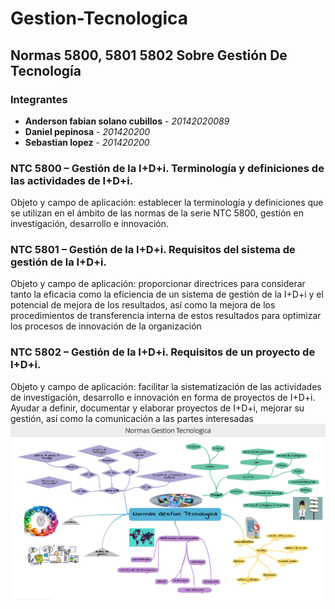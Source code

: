 # Gestion-Tecnologica

## Normas 5800, 5801 5802 Sobre Gestión De Tecnología

### Integrantes

* **Anderson fabian solano cubillos** - *20142020089* 
* **Daniel pepinosa** - *201420200* 
* **Sebastian lopez** - *201420200* 

### NTC 5800 – Gestión de la I+D+i. Terminología y definiciones de las actividades de I+D+i.
Objeto y campo de aplicación: establecer la terminología y definiciones que se utilizan en el ámbito de las normas de la serie NTC 5800, gestión en investigación, desarrollo e innovación.
### NTC 5801 – Gestión de la I+D+i. Requisitos del sistema de gestión de la I+D+i.
Objeto y campo de aplicación: proporcionar directrices para considerar tanto la eficacia como la eficiencia de un sistema de gestión de la I+D+i y el potencial de mejora de los resultados, así como la mejora de los procedimientos de transferencia interna de estos resultados para optimizar los procesos de innovación de la organización
### NTC 5802 – Gestión de la I+D+i. Requisitos de un proyecto de I+D+i.
Objeto y campo de aplicación: facilitar la sistematización de las actividades de investigación, desarrollo e innovación en forma de proyectos de I+D+i.
Ayudar a definir, documentar y elaborar proyectos de I+D+i, mejorar su gestión, así como la comunicación a las partes interesadas
![mapa mental](https://raw.githubusercontent.com/afsolanoc95/Gestion-Tecnologica/master/mapa%20mental%20gestion%20tecnologica.png)


